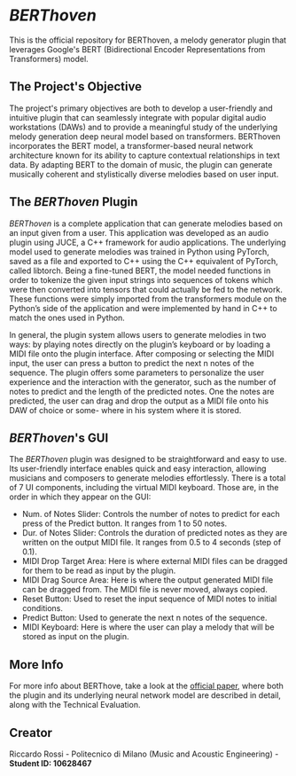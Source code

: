 # _BERThoven_
This is the official repository for BERThoven, a melody generator plugin that leverages Google's BERT (Bidirectional Encoder Representations from Transformers) model. 

## The Project's Objective
The project's primary objectives are both to develop a user-friendly and intuitive plugin that can seamlessly integrate with popular digital audio workstations (DAWs) and to provide a meaningful study of the underlying melody generation deep neural model based on transformers. BERThoven incorporates the BERT model, a transformer-based neural network architecture known for its ability to capture contextual relationships in text data. By adapting BERT to the domain of music, the plugin can generate musically coherent and stylistically diverse melodies based on user input. 

## The _BERThoven_ Plugin
_BERThoven_ is a complete application that can generate melodies based on an input given from a user. This application was developed as an audio plugin using JUCE, a C++ framework for audio applications. The underlying model used to generate melodies was trained in Python using PyTorch, saved as a file and exported to C++ using the C++ equivalent of PyTorch, called libtorch. Being a fine-tuned BERT, the model needed functions in order to tokenize the given input strings into sequences of tokens which were then converted into tensors that could actually be fed to the network. These functions were simply imported from the transformers module on the Python’s side of the application and were implemented by hand in C++ to match the ones used in Python.

In general, the plugin system allows users to generate melodies in two ways: by playing notes directly on the plugin’s keyboard or by loading a MIDI file onto the plugin interface. After composing or selecting the MIDI input, the user can press a button to predict the next n notes of the sequence. The plugin offers some parameters to personalize the user experience and the interaction with the generator, such as the number of notes to predict and the length of the predicted notes. One the notes are predicted, the user can drag and drop the output as a MIDI file onto his DAW of choice or some- where in his system where it is stored.

## _BERThoven_'s GUI
The _BERThoven_ plugin was designed to be straightforward and easy to use. Its user-friendly interface enables quick and easy interaction, allowing musicians and composers to generate melodies effortlessly. There is a total of 7 UI components, including the virtual MIDI keyboard. Those are, in the order in which they appear on the GUI:

- Num. of Notes Slider: Controls the number of notes to predict for each press of the Predict button. It ranges from 1 to 50 notes.
- Dur. of Notes Slider: Controls the duration of predicted notes as they are written on the output MIDI file. It ranges from 0.5 to 4 seconds (step of 0.1).
- MIDI Drop Target Area: Here is where external MIDI files can be dragged for them to be read as input by the plugin.
- MIDI Drag Source Area: Here is where the output generated MIDI file can be dragged from. The MIDI file is never moved, always copied.
- Reset Button: Used to reset the input sequence of MIDI notes to initial conditions.
- Predict Button: Used to generate the next n notes of the sequence.
- MIDI Keyboard: Here is where the user can play a melody that will be stored as input on the plugin.

## More Info
For more info about BERThove, take a look at the [official paper](link_to_paper), where both the plugin and its underlying neural network model are described in detail, along with the Technical Evaluation.

## Creator
Riccardo Rossi - Politecnico di Milano (Music and Acoustic Engineering) - **Student ID: 10628467**
